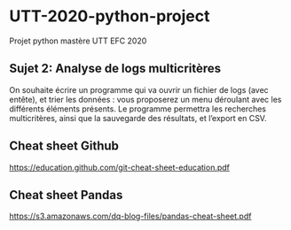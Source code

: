 # UTT-2020-python-project
Projet python mastère UTT EFC 2020

## Sujet 2: Analyse de logs multicritères
On souhaite écrire un programme qui va ouvrir un fichier de logs (avec entête), et trier les
données : vous proposerez un menu déroulant avec les différents éléments présents. Le
programme permettra les recherches multicritères, ainsi que la sauvegarde des résultats,
et l’export en CSV.

## Cheat sheet Github
https://education.github.com/git-cheat-sheet-education.pdf

## Cheat sheet Pandas
https://s3.amazonaws.com/dq-blog-files/pandas-cheat-sheet.pdf



